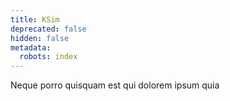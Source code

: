 ```yaml
---
title: KSim
deprecated: false
hidden: false
metadata:
  robots: index
---
```

<Cards columns={0}>
  <Card title="KSim" href="https://github.com/kscalelabs/ksim" icon="fa-github" target="_blank">
    Neque porro quisquam est qui dolorem ipsum quia
  </Card>
</Cards>